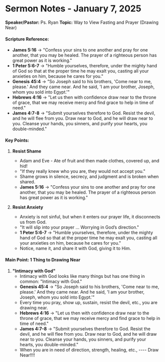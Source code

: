# Sermon Notes - January 7, 2025 
**Speaker/Pastor:** Ps. Ryan 
**Topic:** Way to View Fasting and Prayer (Drawing Near)

#### Scripture Reference:

- **James 5:16** -> "Confess your sins to one another and pray for one another, that you may be healed. The prayer of a righteous person has great power as it is working."
- **1 Peter 5:6-7** -> "Humble yourselves, therefore, under the mighty hand of God so that at the proper time he may exalt you, casting all your anxieties on him, because he cares for you."
- **Genesis 45:4** -> "So Joseph said to his brothers, 'Come near to me, please.' And they came near. And he said, 'I am your brother, Joseph, whom you sold into Egypt.'"
- **Hebrews 4:16** -> "Let us then with confidence draw near to the throne of grace, that we may receive mercy and find grace to help in time of need."
- **James 4:7-8** -> "Submit yourselves therefore to God. Resist the devil, and he will flee from you. Draw near to God, and he will draw near to you. Cleanse your hands, you sinners, and purify your hearts, you double-minded."

#### Key Points:

1. **Resist Shame**

   - Adam and Eve - Ate of fruit and then made clothes, covered up, and hid!
   - "If they really knew who you are, they would not accept you."
   - Shame grows in silence, secrecy, and judgment and is broken when shared.
   - **James 5:16** -> "Confess your sins to one another and pray for one another, that you may be healed. The prayer of a righteous person has great power as it is working."

2. **Resist Anxiety**

   - Anxiety is not sinful, but when it enters our prayer life, it disconnects us from God.
   - "It will slip into your prayer ... Worrying in God’s direction."
   - **1 Peter 5:6-7** -> "Humble yourselves, therefore, under the mighty hand of God so that at the proper time he may exalt you, casting all your anxieties on him, because he cares for you."
   - Notice, name it, and share it with God, giving it to Him.

#### Main Point: 1 Thing to Drawing Near

1. **"Intimacy with God"**
   - Intimacy with God looks like many things but has one thing in common: "Intimacy with God."
   - **Genesis 45:4** -> "So Joseph said to his brothers, 'Come near to me, please.' And they came near. And he said, 'I am your brother, Joseph, whom you sold into Egypt.'"
   - Every time you pray, show up, sustain, resist the devil, etc., you are drawing near.
   - **Hebrews 4:16** -> "Let us then with confidence draw near to the throne of grace, that we may receive mercy and find grace to help in time of need."
   - **James 4:7-8** -> "Submit yourselves therefore to God. Resist the devil, and he will flee from you. Draw near to God, and he will draw near to you. Cleanse your hands, you sinners, and purify your hearts, you double-minded."
   - When you are in need of direction, strength, healing, etc., ---- Draw Near!!!!
